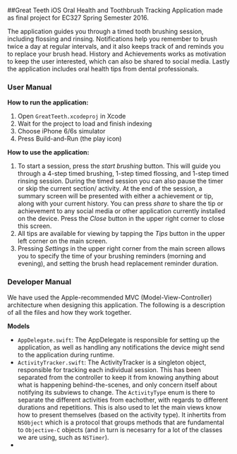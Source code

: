 ##Great Teeth
iOS Oral Health and Toothbrush Tracking Application made as final project for EC327 Spring Semester 2016.

The application guides you through a timed tooth brushing session, including flossing and rinsing. Notifications help you remember to brush twice a day at regular intervals, and it also keeps track of and reminds you to replace your brush head. History and Achievements works as motivation to keep the user interested, which can also be shared to social media. Lastly the application includes oral health tips from dental professionals. 

### User Manual

__How to run the application:__

1. Open `GreatTeeth.xcodeproj` in Xcode
2. Wait for the project to load and finish indexing
3. Choose iPhone 6/6s simulator 
4. Press Build-and-Run (the play icon)

__How to use the application:__

1. To start a session, press the _start brushing_ button. This will guide you through a 4-step timed brushing, 1-step timed flossing, and 1-step timed rinsing session. During the timed session you can also pause the timer or skip the current section/ activity. At the end of the session, a summary screen will be presented with either a achievement or tip, along with your current history. You can press _share_ to share the tip or achievement to any social media or other application currently installed on the device. Press the _Close_ button in the upper right corner to close this screen.
2. All tips are available for viewing by tapping the _Tips_ button in the upper left corner on the main screen.
3. Pressing _Settings_ in the upper right corner from the main screen allows you to specify the time of your brushing reminders (morning and evening), and setting the brush head replacement reminder duration.  

### Developer Manual

We have used the Apple-recommended MVC (Model-View-Controller) architecture when designing this application. The following is a description of all the files and how they work together.

__Models__

* `AppDelegate.swift`: The AppDelegate is responsible for setting up the application, as well as handling any notifications the device might send to the application during runtime.
* `ActivityTracker.swift`: The ActivityTracker is a singleton object, responsible for tracking each individual session. This has been separated from the controller to keep it from knowing anything about what is happening behind-the-scenes, and only concern itself about notifying its subviews to change. The `ActivityType` enum is there to separate the different activities from eachother, with regards to different durations and repetitions. This is also used to let the main views know how to present themselves (based on the activity type). It inhertits from `NSObject` which is a protocol that groups methods that are fundamental to `Objective-C` objects (and in turn is necesarry for a lot of the classes we are using, such as `NSTimer`).
* 